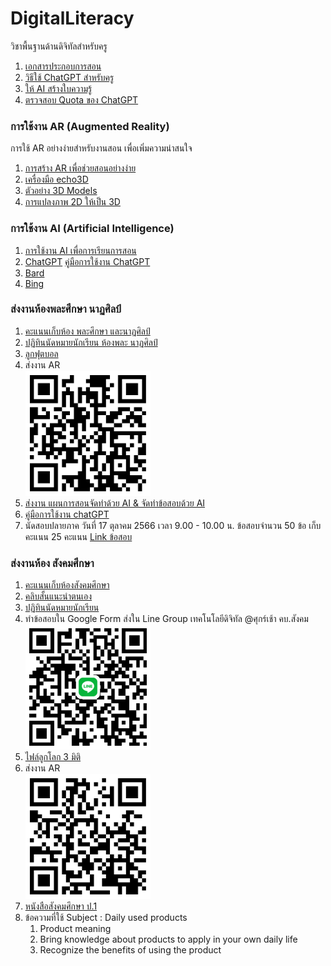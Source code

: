 # DigitalLiteracy

วิชาพื้นฐานด้านดิจิทัลสำหรับครู
1. [เอกสารประกอบการสอน](https://drive.google.com/drive/folders/1tO8sIzBNwzVYqPB4uA5vPBMpsJoktc4d?usp=drive_link)
1. [วิธีใช้ ChatGPT สำหรับครู](https://blog.classpoint.io/th/%E0%B8%A7%E0%B8%B4%E0%B8%98%E0%B8%B5%E0%B9%83%E0%B8%8A%E0%B9%89-chatgpt-%E0%B8%AD%E0%B8%A2%E0%B9%88%E0%B8%B2%E0%B8%87%E0%B8%A1%E0%B8%B7%E0%B8%AD%E0%B8%AD%E0%B8%B2%E0%B8%8A%E0%B8%B5%E0%B8%9E-%E0%B8%95/#chat-gpt-examples-for-lesson-planning)
1. [ให้ AI สร้างใบความรู้](https://www.youtube.com/watch?v=4tzaQ5GtK7Q)
1. [ตรวจสอบ Quota ของ ChatGPT](https://platform.openai.com/account/usage)

### การใช้งาน AR (Augmented Reality)
การใช้ AR อย่างง่ายสำหรับงานสอน เพื่อเพิ่มความน่าสนใจ
1. [การสร้าง AR เพื่อช่วยสอนอย่างง่าย](https://medium.com/echo3d/how-to-create-3d-content-and-see-it-in-ar-free-no-coding-required-369e5b4a4b3e)
2. [เครื่องมือ echo3D](https://console.echo3d.com/)
3. [ตัวอย่าง 3D Models](https://rigmodels.com/index.php?manualsearch=1&searchkeyword=pokemon)
4. [การแปลงภาพ 2D ให้เป็น 3D](https://products.aspose.app/3d/conversion/jpg-to-glb)

### การใช้งาน AI (Artificial Intelligence)
1. [การใช้งาน AI เพื่อการเรียนการสอน](https://www.ets.kmutt.ac.th/post/ai-in-education#viewer-7cch2)
2. [ChatGPT](https://chat.openai.com/)  [คู่มือการใช้งาน ChatGPT](https://techintegration.ets.kmutt.ac.th/download?name=%E0%B8%84%E0%B8%B9%E0%B9%88%E0%B8%A1%E0%B8%B7%E0%B8%AD%20ChatGPT.pdf)
3. [Bard](https://bard.google.com/)
4. [Bing](https://www.bing.com/)

### ส่งงานห้องพละศึกษา นาฏศิลป์
1. [คะแนนเก็บห้อง พละศึกษา และนาฏศิลป์](https://github.com/suwat9/DigitalLiteracy/blob/main/images/Grade-%E0%B8%9E%E0%B8%A5%E0%B8%B0-%E0%B8%99%E0%B8%B2%E0%B8%8F%E0%B8%A8%E0%B8%B4%E0%B8%A5%E0%B8%9B%E0%B9%8C.pdf)
1. [ปฏิทินนัดหมายนักเรียน ห้องพละ นาฏศิลป์](https://padlet.com/suwattac/padlet-ngl89kdrfdzyls4n)
2. [ลูกฟุตบอล](https://free3d.com/3d-model/soccer-ball-80310.html)
3. ส่งงาน AR <br> <img src="https://github.com/suwat9/DigitalLiteracy/blob/main/images/%E0%B8%87%E0%B8%B2%E0%B8%99AR%20%E0%B8%9E%E0%B8%A5%E0%B8%B0.png" alt="ส่งงาน AR" width="200"/>
4. [ส่งงาน แผนการสอนจัดทำด้วย AI & จัดทำข้อสอบด้วย AI](https://padlet.com/suwattae32_/canva-oc029irrxrsitgxh)
5. [คู่มือการใช้งาน chatGPT](https://github.com/suwat9/DigitalLiteracy/blob/main/images/%E0%B8%84%E0%B8%B9%E0%B9%88%E0%B8%A1%E0%B8%B7%E0%B8%AD%20ChatGPT.pdf)
6. นัดสอบปลายภาค วันที่ 17 ตุลาคม 2566 เวลา 9.00 - 10.00 น. ข้อสอบจำนวน 50 ข้อ เก็บคะแนน 25 คะแนน [Link ข้อสอบ]()
   
### ส่งงานห้อง สังคมศึกษา
1. [คะแนนเก็บห้องสังคมศึกษา](https://github.com/suwat9/DigitalLiteracy/blob/main/images/suwat-grade-1-2566.pdf)
1. [คลิบสั้นแนะนำตนเอง](https://padlet.com/suwattac/padlet-aoh2ubx5udepy080)
2. [ปฏิทินนัดหมายนักเรียน](https://padlet.com/suwattac/padlet-ngl89kdrfdzyls4n)
3. ทำข้อสอบใน Google Form ส่งใน Line Group เทคโนโลยีดิจิทัล @ศุกร์เช้า คบ.สังคม <br> <img src="https://github.com/suwat9/DigitalLiteracy/blob/main/images/%E0%B8%81%E0%B8%A5%E0%B8%B8%E0%B9%88%E0%B8%A1%20%E0%B9%80%E0%B8%97%E0%B8%84%E0%B9%82%E0%B8%99%E0%B9%82%E0%B8%A5%E0%B8%A2%E0%B8%B5%E0%B8%94%E0%B8%B4%E0%B8%88%E0%B8%B4%E0%B8%97%E0%B8%B1%E0%B8%A5%20%40%E0%B8%A8%E0%B8%B8%E0%B8%81%E0%B8%A3%E0%B9%8C%E0%B9%80%E0%B8%8A%E0%B9%89%E0%B8%B2%20%E0%B8%84%E0%B8%9A.%E0%B8%AA%E0%B8%B1%E0%B8%87%E0%B8%84%E0%B8%A1.png" alt='ส่งงาน Google Form' width='200'/>
1. [ไฟล์ลูกโลก 3 มิติ](https://drive.google.com/file/d/1I5EMv6IiVRzUUCCjrKQwU6roRU-F0ysm/view?usp=sharing)
4. ส่งงาน AR <br> <img src="https://github.com/suwat9/DigitalLiteracy/blob/main/images/%E0%B8%AA%E0%B9%88%E0%B8%87%20AR%20%E0%B8%AA%E0%B8%B1%E0%B8%87%E0%B8%84%E0%B8%A1.png" alt="ส่งงาน AR" width="200"/>
1. [หนังสือสังคมศึกษา ป.1](https://dltv.ac.th/teachplan/episode/60995)
2. ข้อความที่ใช้
   Subject : Daily used products
   1. Product meaning
   2. Bring knowledge about products to apply in your own daily life
   3. Recognize the benefits of using the product
